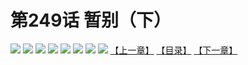 # 第249话 暂别（下）
![](https://mhpic.xiaomingtaiji.net/comic/D/斗破苍穹拆分版/249话/1.jpg-zymk.middle.webp)
![](https://mhpic.xiaomingtaiji.net/comic/D/斗破苍穹拆分版/249话/2.jpg-zymk.middle.webp)
![](https://mhpic.xiaomingtaiji.net/comic/D/斗破苍穹拆分版/249话/3.jpg-zymk.middle.webp)
![](https://mhpic.xiaomingtaiji.net/comic/D/斗破苍穹拆分版/249话/4.jpg-zymk.middle.webp)
![](https://mhpic.xiaomingtaiji.net/comic/D/斗破苍穹拆分版/249话/5.jpg-zymk.middle.webp)
![](https://mhpic.xiaomingtaiji.net/comic/D/斗破苍穹拆分版/249话/6.jpg-zymk.middle.webp)
![](https://mhpic.xiaomingtaiji.net/comic/D/斗破苍穹拆分版/249话/7.jpg-zymk.middle.webp)
![](https://mhpic.xiaomingtaiji.net/comic/D/斗破苍穹拆分版/249话/8.jpg-zymk.middle.webp)
[【上一章】](./248.md)
[【目录】](./READMD.md)
[【下一章】](./250.md)
